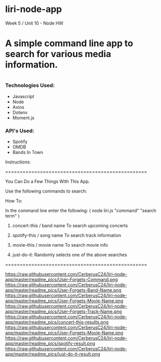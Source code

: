 # liri-node-app
Week 5 / Unit 10 - Node HW

<h1>A simple command line app to search for various media information.<h1>
  
  <h3> Technologies Used:</h3>
  <ul>
  <li> Javascript </li>
  <li> Node </li>
  <li> Axios </li>
  <li> Dotenv </li>
  <li> Moment.js </li>
  </ul>
  
  <h3> API's Used:</h3>
  <ul>
  <li> Spotify </li>
  <li> OMDB </li>
  <li> Bands In Town </li>
  </ul>
  
  
Instructions:

=================================================

You Can Do a Few Things With This App.

Use the following commands to search:

How To:

In the command line enter the following: ( node liri.js "command" "search term" )

1. concert-this / band name
To search upcoming concerts

2. spotify-this / song name
To search track information

3. movie-this / movie name
To search movie info

4. just-do-it: 
Randomly selects one of the above searches

=================================================

https://raw.githubusercontent.com/CerberusC24/liri-node-app/master/readme_pics/User-Forgets-Command.png
https://raw.githubusercontent.com/CerberusC24/liri-node-app/master/readme_pics/User-Forgets-Band-Name.png
https://raw.githubusercontent.com/CerberusC24/liri-node-app/master/readme_pics/User-Forgets-Movie-Name.png
https://raw.githubusercontent.com/CerberusC24/liri-node-app/master/readme_pics/User-Forgets-Track-Name.png
https://raw.githubusercontent.com/CerberusC24/liri-node-app/master/readme_pics/concert-this-results.png
https://raw.githubusercontent.com/CerberusC24/liri-node-app/master/readme_pics/User-Forgets-Movie-Name.png
https://raw.githubusercontent.com/CerberusC24/liri-node-app/master/readme_pics/spotify-result.png
https://raw.githubusercontent.com/CerberusC24/liri-node-app/master/readme_pics/just-do-it-result.png

